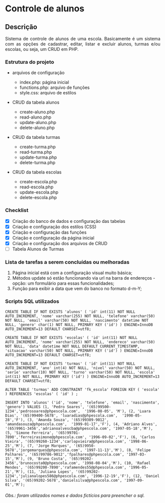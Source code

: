# Controle de alunos

## Descrição
<p align="justify"> Sistema de controle de alunos de uma escola. Basicamente é um sistema com as opções de cadastrar, editar, listar e excluir alunos, turmas e/ou escolas, ou seja, um CRUD em PHP.</p>

### Estrutura do projeto
 - arquivos de configuração
     - index.php: página inicial
     - functions.php: arquivo de funções
     - style.css: arquivo de estilos
    
- CRUD da tabela alunos
    - create-aluno.php
    - read-aluno.php
    - update-aluno.php
    - delete-aluno.php
    
- CRUD da tabela turmas
    - create-turma.php
    - read-turma.php
    - update-turma.php
    - delete-turma.php
    
- CRUD da tabela escolas
    - create-escola.php
    - read-escola.php
    - update-escola.php
    - delete-escola.php

### Checklist  

- [X] Criação do banco de dados e configuração das tabelas
- [X] Criação e configuração dos estilos (CSS)
- [X] Criação e configuração das funções
- [X] Criação e configuração da página inicial
- [X] Criação e configuração dos arquivos de CRUD
- [ ] Tabela Alunos de Turmas

### Lista de tarefas a serem concluídas ou melhoradas
1. Página inicial está com a configuração visual muito básica;
2. Métodos update só estão funcionando via url na barra de endereços - opção: um formulário para essas funcionalidades;
3. Função para exibir a data que vem do banco no formato d-m-Y;

### Scripts SQL utilizados
`CREATE TABLE IF NOT EXISTS 'alunos' (
	'id' int(11) NOT NULL AUTO_INCREMENT,
  	'nome' varchar(255) NOT NULL,
	'telefone' varchar(50) NOT NULL,
  	'email' varchar(50) NOT NULL,
	'nascimento' datetime NOT NULL,
  	'genero' char(1) NOT NULL,
	PRIMARY KEY ('id')
) ENGINE=InnoDB AUTO_INCREMENT=13 DEFAULT CHARSET=utf8;`

`CREATE TABLE IF NOT EXISTS 'escolas' (
	'id' int(11) NOT NULL AUTO_INCREMENT,
  	'nome' varchar(255) NOT NULL,
	'endereco' varchar(50) NOT NULL,
	'data' datetime NOT NULL DEFAULT CURRENT_TIMESTAMP,
  	'situacao' varchar(50) NOT NULL,
	PRIMARY KEY ('id')
) ENGINE=InnoDB AUTO_INCREMENT=13 DEFAULT CHARSET=utf8;`

`CREATE TABLE IF NOT EXISTS 'turmas' (
	'id' int(11) NOT NULL AUTO_INCREMENT,
  	'ano' int(4) NOT NULL,
	'nivel' varchar(50) NOT NULL,
	'serie' varchar(10) NOT NULL,
	'turno' varchar(50) NOT NULL,
	'escola' int(11) NOT NULL,
	PRIMARY KEY ('id')
) ENGINE=InnoDB AUTO_INCREMENT=13 DEFAULT CHARSET=utf8;`

`ALTER TABLE 'turmas' ADD CONSTRAINT 'fk_escola' FOREIGN KEY ( 'escola' ) REFERENCES 'escolas' ( 'id' ) ;`

`INSERT INTO 'alunos' ('id', 'nome', 'telefone', 'email', 'nascimento', 'genero') VALUES
(1, 'Pedro Soares', '(65)99500-1234','pedrosoares@phpescola.com',  '1996-08-05', 'M'),
(2, 'Luara Dias', '(65)99400-5678', 'luaradias@phpescola.com',  '1998-05-28','F'),
(3, 'Amanda Souza', '(65)99309-9012', 'amandasouza@phpescola.com',  '1999-01-17','F'),
(4, 'Adriano Alves', '(65)9961-3456','adrianoalvescba@phpescola.com', '1997-05-18','M'),
(5, 'Simone Ferreira', '(65)99701-7890','ferreirasimone@phpescola.com', '1996-09-02','F'),
(6, 'Carlos Vieira', '(65)99260-1234','carlopvieira@phpescola.com', '1998-06-25','M'),
(7, 'Jorge Marques', '(65)9950-5678','jorgemarques@phpescola.com', '1997-11-13','M'),
(8, 'Felipe Palhares', '(65)99786-9012','fpalhares@phpescola.com', '1997-03-15','M'),
(9, 'Bruno Costa', '(65)99202-3456','brunocosta0@phpescola.com', '1998-08-04','M'),
(10, 'Rafael Mendes', '(65)99200-7890','rafamendes55@phpescola.com', '1996-05-21','M'),
(11, 'Juliana Lopes', '(65)99202-1234','julianalopes586@phpescola.com', '1996-12-19','F'),
(12, 'Daniel Silva', '(65)99202-5678','danielsilva@phpescola.com', '1997-09-01','M');`

###### Obs.: foram utilizados nomes e dados fictícios para preencher o sql. 
